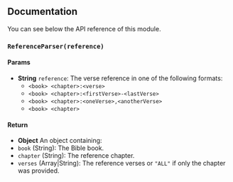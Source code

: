 ## Documentation

You can see below the API reference of this module.

### `ReferenceParser(reference)`

#### Params

- **String** `reference`: The verse reference in one of the following formats:
   - `<book> <chapter>:<verse>`
   - `<book> <chapter>:<firstVerse>-<lastVerse>`
   - `<book> <chapter>:<oneVerse>,<anotherVerse>`
   - `<book> <chapter>`

#### Return
- **Object** An object containing:
 - `book` (String): The Bible book.
 - `chapter` (String): The reference chapter.
 - `verses` (Array|String): The reference verses or `"ALL"` if only the
   chapter was provided.

